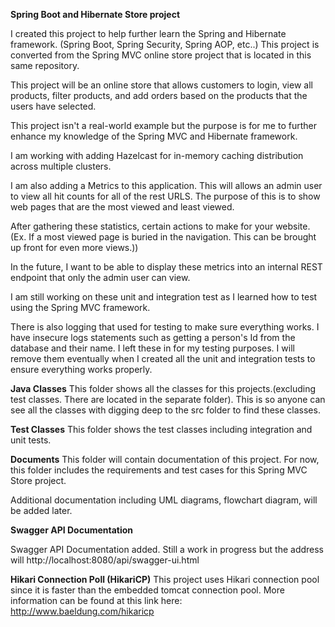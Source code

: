 **Spring Boot and Hibernate Store project**

I created this project to help further learn the Spring and Hibernate framework. (Spring Boot, Spring Security, Spring AOP, etc..)
This project is converted from the Spring MVC online store project that is located in this same repository.

This project will be an online store that allows customers to login, view all products, filter products, and add orders based on the products that the users have selected.

This project isn't a real-world example but the purpose is for me to further enhance my knowledge of the Spring MVC and Hibernate framework.

I am working with adding Hazelcast for in-memory caching distribution across multiple clusters.

I am also adding a Metrics to this application. This will allows an admin user to view all hit counts for all of the rest URLS.
The purpose of this is to show web pages that are the most viewed and least viewed.

After gathering these statistics, certain actions to make for your website. (Ex. If a most viewed page is buried in the navigation. This can be brought up front for even more views.))

In the future, I want to be able to display these metrics into an internal REST endpoint that only the admin user can view.

I am still working on these unit and integration test as I learned how to test using the Spring MVC framework.

There is also logging that used for testing to make sure everything works. I have insecure logs statements such as getting a person's Id from the database and their name.
I left these in for my testing purposes. I will remove them eventually when I created all the unit and integration tests to ensure everything works properly.

**Java Classes**
This folder shows all the classes for this projects.(excluding test classes. There are located in the separate folder). This is so anyone can see all the classes with digging deep to the src folder to find these classes.

**Test Classes**
This folder shows the test classes including integration and unit tests.

**Documents**
This folder will contain documentation of this project. For now, this folder includes the requirements and test cases for this Spring MVC Store project.

Additional documentation including UML diagrams, flowchart diagram, will be added later.

**Swagger API Documentation**

Swagger API Documentation added.
Still a work in progress but the address will http://localhost:8080/api/swagger-ui.html

**Hikari Connection Poll (HikariCP)**
This project uses Hikari connection pool since it is faster than the embedded tomcat connection pool.
More information can be found at this link here: http://www.baeldung.com/hikaricp